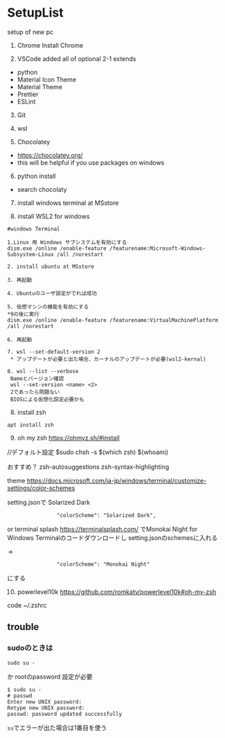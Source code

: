 # SetupList
setup of new pc

1. Chrome
 Install Chrome
 
2. VSCode
added all of optional
 2-1 extends
  - python
  - Material Icon Theme
  - Material Theme
  - Prettier
  - ESLint
  
  
3. Git

4. wsl

5. Chocolatey
 - https://chocolatey.org/
 - this will be helpful if you use packages on windows 
 
6. python install 
 - search chocolaty
 
7. install windows terminal at MSstore

8. install WSL2 for windows
 ```
 #windows Terminal
 
 1.Linux 用 Windows サブシステムを有効にする
 dism.exe /online /enable-feature /featurename:Microsoft-Windows-Subsystem-Linux /all /norestart
 
 2. install ubuntu at MSstore
 
 3. 再起動
 
 4. Ubuntuのユーザ設定がでれば成功

 5. 仮想マシンの機能を有効にする
 *9の後に実行
dism.exe /online /enable-feature /featurename:VirtualMachinePlatform /all /norestart

 6. 再起動 
 
 7. wsl --set-default-version 2
  * アップデートが必要と出た場合、カーナルのアップデートが必要(wsl2-kernal)
  
 8. wsl --list --verbose
  Nameとバージョン確認
  wsl --set-version <name> <2>
  2であったら問題ない
  BIOSによる仮想化設定必要かも
 ```
8. install zsh
 ```
 apt install zsh

 ```


9. oh my zsh
https://ohmyz.sh/#install

//デフォルト設定
$sudo chsh -s $(which zsh) $(whoami) 

おすすめ？
zsh-autosuggestions
zsh-syntax-highlighting
 
 
 theme
https://docs.microsoft.com/ja-jp/windows/terminal/customize-settings/color-schemes 
 
 setting.jsonで
 Solarized Dark
 ```
                 "colorScheme": "Solarized Dark",
 ```
 or terminal splash
https://terminalsplash.com/
でMonokai Night for Windows Terminalのコードダウンロードし
setting.jsonのschemesに入れる

→
```
                "colorScheme": "Monokai Night"
```
にする


10. powerlevel10k 
 https://github.com/romkatv/powerlevel10k#oh-my-zsh
 
 code ~/.zshrc
 

## trouble
### sudoのときは
```
sudo su - 
```
か
rootのpassword 設定が必要
```
$ sudo su -
# passwd
Enter new UNIX password: 
Retype new UNIX password: 
passwd: password updated successfully
```
`su`でエラーが出た場合は1番目を使う
